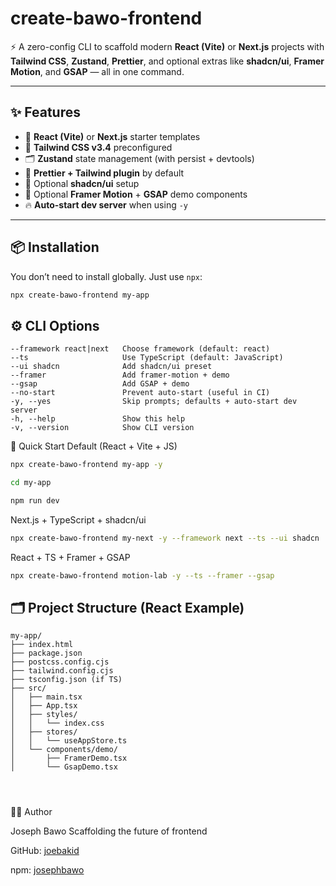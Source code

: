 # create-bawo-frontend

⚡ A zero-config CLI to scaffold modern **React (Vite)** or **Next.js** projects with **Tailwind CSS**, **Zustand**, **Prettier**, and optional extras like **shadcn/ui**, **Framer Motion**, and **GSAP** — all in one command.

---

## ✨ Features

- 🚀 **React (Vite)** or **Next.js** starter templates
- 🎨 **Tailwind CSS v3.4** preconfigured
- 🗂 **Zustand** state management (with persist + devtools)
- 💅 **Prettier + Tailwind plugin** by default
- 🧩 Optional **shadcn/ui** setup
- 🎥 Optional **Framer Motion** + **GSAP** demo components
- 🔥 **Auto-start dev server** when using `-y`

---

## 📦 Installation

You don’t need to install globally. Just use `npx`:

```bash
npx create-bawo-frontend my-app
```

## ⚙️ CLI Options

```text
--framework react|next   Choose framework (default: react)
--ts                     Use TypeScript (default: JavaScript)
--ui shadcn              Add shadcn/ui preset
--framer                 Add framer-motion + demo
--gsap                   Add GSAP + demo
--no-start               Prevent auto-start (useful in CI)
-y, --yes                Skip prompts; defaults + auto-start dev server
-h, --help               Show this help
-v, --version            Show CLI version
```

🚀 Quick Start
Default (React + Vite + JS)

```bash
npx create-bawo-frontend my-app -y
```

```bash
cd my-app
```

```bash
npm run dev
```

Next.js + TypeScript + shadcn/ui

```bash
npx create-bawo-frontend my-next -y --framework next --ts --ui shadcn
```

React + TS + Framer + GSAP

```bash
npx create-bawo-frontend motion-lab -y --ts --framer --gsap
```

## 🗂 Project Structure (React Example)

```text
my-app/
├── index.html
├── package.json
├── postcss.config.cjs
├── tailwind.config.cjs
├── tsconfig.json (if TS)
├── src/
│   ├── main.tsx
│   ├── App.tsx
│   ├── styles/
│   │   └── index.css
│   ├── stores/
│   │   └── useAppStore.ts
│   └── components/demo/
│       ├── FramerDemo.tsx
│       └── GsapDemo.tsx




```

🧑‍💻 Author

Joseph Bawo
Scaffolding the future of frontend

GitHub: [joebakid](https://github.com/Joebakid/create-bawo-frontend)

npm: [josephbawo](https://www.npmjs.com/~josephbawo)
